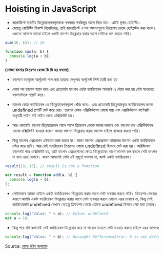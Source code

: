 
# Hoisting in JavaScript

- জাভাস্ক্রিপ্ট যাবতীয় ডিক্লেয়ারেশনগুলোকে সবসময় সবকিছুর আগে নিয়ে যায়। এটাই মূলত হোইস্টিং।
- যেহেতু হোইস্টিং ডিফল্ট বিহেভিয়ার, তাই জাভাস্ক্রিপ্ট এ সব ফাংশনগুলো ক্রিয়েশন ফেজে হোইস্টেড করা থাকে। এজন্যে আসলে আমরা চাইলে একটা ফাংশন ডিক্লেয়ার করার আগে সেটাকে কল করতে পারি।

```javascript
sum(10, 15); // 25

function sum(a, b) {
  console.log(a + b);
}
```

**(সোজা বাংলায় ক্রিয়েশন ফেজে কি কি হয় বললেঃ)**

- ফাংশনে যতগুলো আর্গুমেন্ট পাস করা হয়েছে সেগুলার আর্গুমেন্ট লিস্ট তৈরী করা হয়

- কোড সব ফাংশন স্ক্যান করে এবং প্রত্যেকটা ফাংশন একটা ভ্যারিয়েবল অবজেক্ট এ স্টোর করা হয় যেটা সাধারণত ফাংশনটাকে পয়েন্ট করে।

- তারপর কোড ভ্যারিয়েবল এর ডিক্লেয়ারেশনগুলো খোঁজ করে। এবং প্রত্যেকটা ডিক্লেয়ারকৃত ভ্যারিয়েবলের জন্যে undefined প্রপার্টি সেট করে দেয়। তারপর কোড এক্সিকিউশেন ফেজে যায় এবং এক্সকিউশেন কন্টেক্সট অনুযায়ী লাইন বাই লাইন কোড এক্সিকিউট হয়।

- আর এজন্যেই _ফাংশন ডিক্লেয়ারেশন আগে আগে ক্রিয়েশন ফেজে_ থাকার কারনে এবং _ফাংশন কল এক্সিকিউশেন ফেজে_ এক্সিকিউট হওয়ার কারণে আমরা ফাংশন ডিক্লেয়ার করার আগেও চাইলে ব্যবহার করতে পারি।

- কিন্তু ফাংশন এক্সপ্রেশন এইভাবে কাজ করবে না। কারণ ফাংশন এক্সপ্রেশনে আমাদের ফাংশন একটা ভ্যারিয়েবলে স্টোর করে রাখি। আর সেই ভ্যারিয়েবল ক্রিয়েশন ফেজে undefined হিসাবে সেট করা হয়। অরিজিনাল ফাংশনটা পরে এক্সিকিউট হয়, তাই ফাংশন এক্সপ্রেশনের ক্ষেত্রে ডিক্লেয়ারের আগে ফাংশন কল করলে সেটা ফাংশন না বলে এরর দেখাবে। কারণ আসলেই সেটা এই মূহূর্তে ফাংশন না, জাস্ট একটা ভ্যারিয়েবল।

```javascript
result(10, 15); // result is not a function

var result = function add(a, b) {
  console.log(a + b);
};
```

- সেইমভাবে আমরা চাইলে একটা ভ্যারিয়েবলও ডিক্লেয়ার করার আগে সেটা ব্যবহার করতে পারি। ক্রিয়েশন ফেজের কারণে আপনি একটা ভ্যারিয়েবল ডিক্লেয়ার করার আগে সেটা ব্যবহার করলে কোনো এরর দেখাবে না, কিন্তু সেই ভ্যারিয়েবলটা undefined দেখাবে যেহেতু ক্রিয়েশন ফেজে এটাকে undefined হিসাবে সেট করা হয়েছে।

```javascript
console.log("Value: " + a); // Value: undefined
var a = 10;
```

- কিন্তু পরে যদি কখনোই সেই ভ্যারিয়েবল ডিক্লেয়ার করে না থাকেন তাহলে সেটা ব্যবহার করতে চাইলে এরর আসবেঃ

```javascript
console.log("Value: " + b); // Uncaught RefferenceError: b is not defined
```

Source: [কোড উইদ জুনায়েদ](https://with.zonayed.me/post/js-hoisting-introduction)
